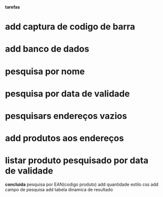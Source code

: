 **tarefas**
# add captura de codigo de barra
# add banco de dados
# pesquisa por nome
# pesquisa por data de validade
# pesquisars endereços vazios
# add produtos aos endereços
# listar produto pesquisado por data de validade

**concluida**
pesquisa por EAN(codigo produto)
add quantidade 
estilo css
add campo de pesquisa
add tabela dinamica de resultado